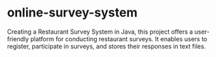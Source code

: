 # online-survey-system
Creating a Restaurant Survey System in Java, this project offers a user-friendly platform for conducting restaurant surveys. It enables users to register, participate in surveys, and stores their responses in text files. 
